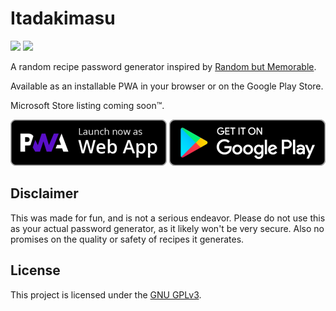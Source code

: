 # Itadakimasu

<a href="https://app.netlify.com/sites/itadakimasu/deploys"><img src="https://api.netlify.com/api/v1/badges/c7cc711d-2e4f-47e9-817e-005e91c19417/deploy-status"/></a>
<a href="https://www.codacy.com/manual/AnalogCyan/itadakimasu?utm_source=github.com&amp;utm_medium=referral&amp;utm_content=AnalogCyan/itadakimasu&amp;utm_campaign=Badge_Grade"><img src="https://api.codacy.com/project/badge/Grade/cd0d0db628534ea39100c53b59553d50"/></a>

A random recipe password generator inspired by [Random but Memorable](https://randombutmemorable.simplecast.com/episodes/nice-security-hollywood-terror-VPL7w0_R).

Available as an installable PWA in your browser or on the Google Play Store.

Microsoft Store listing coming soon™.

[![](./Assets/pwa-badge.png)](https://itadakimasu.app) [![](./Assets/google-play-badge.png)](https://play.google.com/store/apps/details?id=app.itadakimasu.twa)

## Disclaimer

This was made for fun, and is not a serious endeavor. Please do not use this as your actual password generator, as it likely won't be very secure. Also no promises on the quality or safety of recipes it generates.

## License

This project is licensed under the [GNU GPLv3](./LICENSE).
